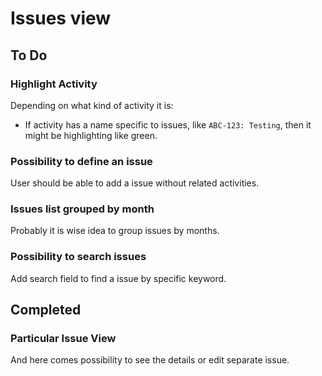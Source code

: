 # Issues view

## To Do

### Highlight Activity

Depending on what kind of activity it is:

- If activity has a name specific to issues, like `ABC-123: Testing`, then it might be highlighting like green.

### Possibility to define an issue

User should be able to add a issue without related activities. 

### Issues list grouped by month

Probably it is wise idea to group issues by months. 

### Possibility to search issues

Add search field to find a issue by specific keyword.

## Completed

### Particular Issue View

And here comes possibility to see the details or edit separate issue. 
